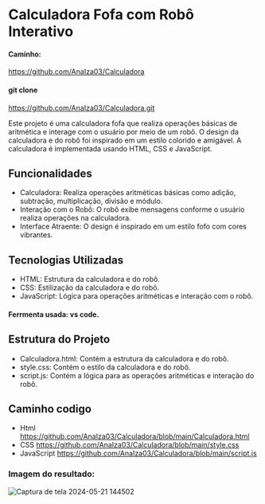 # Calculadora Fofa com Robô Interativo

#### Caminho:

https://github.com/AnaIza03/Calculadora

#### git clone

https://github.com/AnaIza03/Calculadora.git

Este projeto é uma calculadora fofa que realiza operações básicas de aritmética e interage com o usuário por meio de um robô. 
O design da calculadora e do robô foi inspirado em um estilo colorido e amigável. A calculadora é implementada usando HTML, CSS e JavaScript.

## Funcionalidades

- Calculadora: Realiza operações aritméticas básicas como adição, subtração, multiplicação, divisão e módulo.
- Interação com o Robô: O robô exibe mensagens conforme o usuário realiza operações na calculadora.
- Interface Atraente: O design é inspirado em um estilo fofo com cores vibrantes.

## Tecnologias Utilizadas

- HTML: Estrutura da calculadora e do robô.
- CSS: Estilização da calculadora e do robô.
- JavaScript: Lógica para operações aritméticas e interação com o robô.

#### Ferrmenta usada: vs code.

## Estrutura do Projeto

- Calculadora.html: Contém a estrutura da calculadora e do robô.
- style.css: Contém o estilo da calculadora e do robô.
- script.js: Contém a lógica para as operações aritméticas e interação do robô.


## Caminho codigo

- Html
https://github.com/AnaIza03/Calculadora/blob/main/Calculadora.html
- CSS
https://github.com/AnaIza03/Calculadora/blob/main/style.css
- JavaScript
https://github.com/AnaIza03/Calculadora/blob/main/script.js



### Imagem do resultado:
![Captura de tela 2024-05-21 144502](https://github.com/AnaIza03/Calculadora/assets/166559804/db8e9c2a-981d-4222-8773-bb76aa22d0b5)
